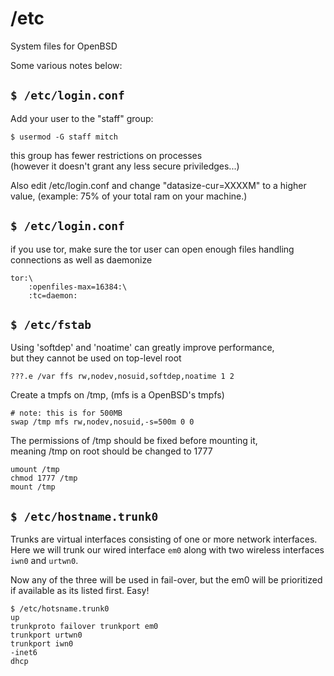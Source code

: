 # /etc

System files for OpenBSD

Some various notes below:

## `$ /etc/login.conf`

Add your user to the "staff" group:

`$ usermod -G staff mitch`

this group has fewer restrictions on processes  
(however it doesn't grant any less secure priviledges...)

Also edit /etc/login.conf and change "datasize-cur=XXXXM"
to a higher value, (example: 75% of your total ram on your machine.)

## `$ /etc/login.conf`

if you use tor, make sure the tor user can open enough
files handling connections as well as daemonize

```
tor:\
    :openfiles-max=16384:\
    :tc=daemon:
```

## `$ /etc/fstab`

Using 'softdep' and 'noatime' can greatly improve performance,  
but they cannot be used on top-level root

```
???.e /var ffs rw,nodev,nosuid,softdep,noatime 1 2
```

Create a tmpfs on /tmp, (mfs is a OpenBSD's tmpfs)

```
# note: this is for 500MB
swap /tmp mfs rw,nodev,nosuid,-s=500m 0 0
```

The permissions of /tmp should be fixed before mounting it,  
meaning /tmp on root should be changed to 1777

```
umount /tmp
chmod 1777 /tmp
mount /tmp
```

## `$ /etc/hostname.trunk0`

Trunks are virtual interfaces consisting of one or more network interfaces.  
Here we will trunk our wired interface `em0` along with two wireless
interfaces `iwn0` and `urtwn0`.

Now any of the three will be used in fail-over, but the em0
will be prioritized if available as its listed first. Easy!

```
$ /etc/hotsname.trunk0
up
trunkproto failover trunkport em0
trunkport urtwn0
trunkport iwn0
-inet6
dhcp
```
